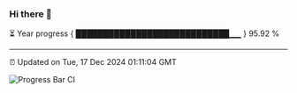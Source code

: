 ### Hi there 👋

⏳ Year progress { ████████████████████████████▁▁ } 95.92 %

---

⏰ Updated on Tue, 17 Dec 2024 01:11:04 GMT

![Progress Bar CI](https://github.com/liununu/liununu/workflows/Progress%20Bar%20CI/badge.svg)
